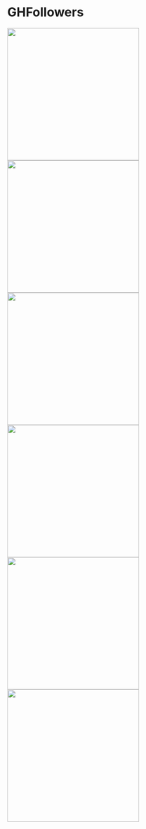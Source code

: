 # GHFollowers

<img src="https://i.ibb.co/9gpyGQT/1.png" width="300">
<img src="https://i.ibb.co/kgMTS2M/2.png" width="300">
<img src="https://i.ibb.co/KbwgG4n/3.png" width="300">
<img src="https://i.ibb.co/tp2knqj/4.png" width="300">
<img src="https://i.ibb.co/7JYZTm5/5.png" width="300">
<img src="https://i.ibb.co/cLWDW5Y/6.png" width="300">
